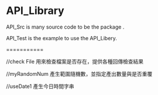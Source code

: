 API_Library
===========

API_Src is many source code to be the package .

API_Test is the example to use the API_Libery.  

===========

//check File 用來檢查檔案是否存在，提供各種回傳檢查結果
  
//myRandomNum	產生範圍隨機數，並指定產出數量與是否重覆

//useDate1 產生今日時間字串
  
